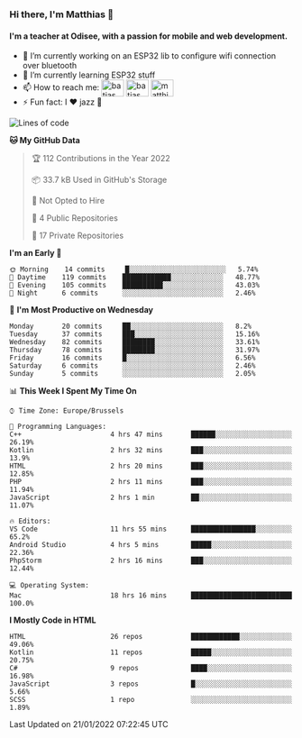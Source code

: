 ### Hi there, I'm Matthias 👋

#### I'm a teacher at Odisee, with a passion for mobile and web development.

- 🔭 I’m currently working on an ESP32 lib to configure wifi connection over bluetooth
- 🌱 I’m currently learning ESP32 stuff
- 📫 How to reach me: <a href="https://dev.to/batjas" target="_blank"><img align="center" src="https://raw.githubusercontent.com/rahuldkjain/github-profile-readme-generator/master/src/images/icons/Social/devto.svg" alt="batjas" height="30" width="40" /></a>
<a href="https://twitter.com/batjas" target="_blank"><img align="center" src="https://raw.githubusercontent.com/rahuldkjain/github-profile-readme-generator/master/src/images/icons/Social/twitter.svg" alt="batjas" height="30" width="40" /></a>
<a href="https://linkedin.com/in/matthiasdruwé" target="_blank"><img align="center" src="https://raw.githubusercontent.com/rahuldkjain/github-profile-readme-generator/master/src/images/icons/Social/linked-in-alt.svg" alt="matthiasdruwé" height="30" width="40" /></a>
- ⚡ Fun fact: I ❤ jazz 🎷


<!--START_SECTION:waka-->
![Lines of code](https://img.shields.io/badge/From%20Hello%20World%20I%27ve%20Written-51%20Thousand%20lines%20of%20code-blue)

**🐱 My GitHub Data** 

> 🏆 112 Contributions in the Year 2022
 > 
> 📦 33.7 kB Used in GitHub's Storage 
 > 
> 🚫 Not Opted to Hire
 > 
> 📜 4 Public Repositories 
 > 
> 🔑 17 Private Repositories  
 > 
**I'm an Early 🐤** 

```text
🌞 Morning    14 commits     █░░░░░░░░░░░░░░░░░░░░░░░░   5.74% 
🌆 Daytime    119 commits    ████████████░░░░░░░░░░░░░   48.77% 
🌃 Evening    105 commits    ██████████░░░░░░░░░░░░░░░   43.03% 
🌙 Night      6 commits      ░░░░░░░░░░░░░░░░░░░░░░░░░   2.46%

```
📅 **I'm Most Productive on Wednesday** 

```text
Monday       20 commits     ██░░░░░░░░░░░░░░░░░░░░░░░   8.2% 
Tuesday      37 commits     ███░░░░░░░░░░░░░░░░░░░░░░   15.16% 
Wednesday    82 commits     ████████░░░░░░░░░░░░░░░░░   33.61% 
Thursday     78 commits     ████████░░░░░░░░░░░░░░░░░   31.97% 
Friday       16 commits     █░░░░░░░░░░░░░░░░░░░░░░░░   6.56% 
Saturday     6 commits      ░░░░░░░░░░░░░░░░░░░░░░░░░   2.46% 
Sunday       5 commits      ░░░░░░░░░░░░░░░░░░░░░░░░░   2.05%

```


📊 **This Week I Spent My Time On** 

```text
⌚︎ Time Zone: Europe/Brussels

💬 Programming Languages: 
C++                      4 hrs 47 mins       ██████░░░░░░░░░░░░░░░░░░░   26.19% 
Kotlin                   2 hrs 32 mins       ███░░░░░░░░░░░░░░░░░░░░░░   13.9% 
HTML                     2 hrs 20 mins       ███░░░░░░░░░░░░░░░░░░░░░░   12.85% 
PHP                      2 hrs 11 mins       ███░░░░░░░░░░░░░░░░░░░░░░   11.94% 
JavaScript               2 hrs 1 min         ██░░░░░░░░░░░░░░░░░░░░░░░   11.07%

🔥 Editors: 
VS Code                  11 hrs 55 mins      ████████████████░░░░░░░░░   65.2% 
Android Studio           4 hrs 5 mins        █████░░░░░░░░░░░░░░░░░░░░   22.36% 
PhpStorm                 2 hrs 16 mins       ███░░░░░░░░░░░░░░░░░░░░░░   12.44%

💻 Operating System: 
Mac                      18 hrs 16 mins      █████████████████████████   100.0%

```

**I Mostly Code in HTML** 

```text
HTML                     26 repos            ████████████░░░░░░░░░░░░░   49.06% 
Kotlin                   11 repos            █████░░░░░░░░░░░░░░░░░░░░   20.75% 
C#                       9 repos             ████░░░░░░░░░░░░░░░░░░░░░   16.98% 
JavaScript               3 repos             █░░░░░░░░░░░░░░░░░░░░░░░░   5.66% 
SCSS                     1 repo              ░░░░░░░░░░░░░░░░░░░░░░░░░   1.89%

```



 Last Updated on 21/01/2022 07:22:45 UTC
<!--END_SECTION:waka-->
